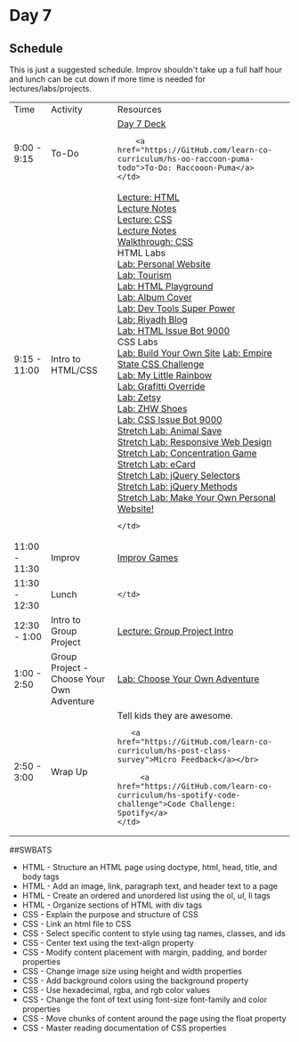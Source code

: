 # Day 7

## Schedule

This is just a suggested schedule. Improv shouldn't take up a full half hour and lunch can be cut down if more time is needed for lectures/labs/projects.

<table>
	<tr>
	  <td>Time</td>
	  <td>Activity</td>
	  <td>Resources</td>
	</tr>
	<tr>
    <td>9:00 - 9:15</td>
    <td>To-Do</td>
    <td>
        <a href="https://docs.google.com/presentation/d/1njVWvkm-bjir6aGeDe9vUsx2A0vdp2bBLKrYIkKy4O0/edit#slide=id.g415fa6f76_018">Day 7 Deck</a></br>

        <a href="https://GitHub.com/learn-co-curriculum/hs-oo-raccoon-puma-todo">To-Do: Raccooon-Puma</a>
    </td>
  </tr>
  <tr>
    <td>9:15 - 11:00</td>
    <td>Intro to HTML/CSS</td>
    <td>
    	<a href="lectures/html/LECTURE.md">Lecture: HTML</a></br>
      <a href="lectures/html">Lecture Notes</a></br>
    	<a href="lectures/css/LECTURE.md">Lecture: CSS</a></br>
      <a href="lectures/css/LECTURE.md">Lecture Notes</a></br>
    	<a href="https://GitHub.com/learn-co-curriculum/css-walkthrough-hs">Walkthrough: CSS</a></br>
    	HTML Labs</br>
      <a href="https://github.com/learn-co-curriculum/hs-ruby1-my-website"> Lab: Personal Website</a><br>
    	<a href="https://GitHub.com/learn-co-curriculum/hs-tourism-website-lab">Lab: Tourism</a></br>
    	<a href="https://GitHub.com/learn-co-curriculum/html-playground">Lab: HTML Playground</a></br>
    	<a href="https://GitHub.com/learn-co-curriculum/hs-album-cover">Lab: Album Cover</a></br>
    	<a href="https://GitHub.com/learn-co-curriculum/dev-tools-super-power">Lab: Dev Tools Super Power</a></br>
    	<a href="https://GitHub.com/learn-co-curriculum/fe-riyadh-blog">Lab: Riyadh Blog</a></br>
    	<a href="https://GitHub.com/learn-co-curriculum/html-issue-bot-9000">Lab: HTML Issue Bot 9000</a></br>
    	CSS Labs</br>
      <a href="https://GitHub.com/learn-co-curriculum/hs-ruby1-my-website"> Lab: Build Your Own Site</a>
    	<a href="https://GitHub.com/learn-co-curriculum/hs-empire-state-css-challenge">Lab: Empire State CSS Challenge</a></br>
    	<a href="https://GitHub.com/learn-co-curriculum/hs-my-little-rainbow">Lab: My Little Rainbow</a></br>
    	<a href="https://GitHub.com/learn-co-curriculum/hs-css-graffiti-override">Lab: Grafitti Override</a></br>
    	<a href="https://GitHub.com/learn-co-curriculum/hs-zetsy">Lab: Zetsy</a></br>
    	<a href="https://GitHub.com/learn-co-curriculum/hs-zhw-shoes-layout">Lab: ZHW Shoes</a></br>
    	<a href="https://GitHub.com/learn-co-curriculum/css-issue-bot-9000">Lab: CSS Issue Bot 9000</a></br>
    	<a href="https://GitHub.com/learn-co-curriculum/animal-save">Stretch Lab: Animal Save</a></br>
    	<a href="https://GitHub.com/learn-co-curriculum/hs-responsive-web-design-stretch">Stretch Lab: Responsive Web Design</a></br>
    	<a href="https://GitHub.com/learn-co-curriculum/fe-concentration-game">Stretch Lab: Concentration Game</a></br>
    	<a href="https://GitHub.com/learn-co-curriculum/ecard-site-layout">Stretch Lab: eCard</a></br>
    	<a href="https://GitHub.com/learn-co-curriculum/fe-jquery-exploring-selectors">Stretch Lab: jQuery Selectors</a></br>
    	<a href="https://GitHub.com/learn-co-curriculum/fe-jquery-exploring-methods">Stretch Lab: jQuery Methods</a></br>
    	<a href="https://GitHub.com/learn-co-curriculum/hs-my-website">Stretch Lab: Make Your Own Personal Website!</a></br>
    	

    </td>
  </tr>
  <tr>
    <td>11:00 - 11:30</td>
    <td>Improv</td>
    <td>
       <a href="https://GitHub.com/learn-co-curriculum/tf-improv-games">Improv Games</a>
    </td>
  </tr>
  <tr>
    <td>11:30 - 12:30</td>
    <td>Lunch</td>
    <td>
       
   	</td>
  </tr>
  <tr>
    <td>12:30 - 1:00</td>
    <td>Intro to Group Project</td>
    <td>
       <a href="lectures/group-project-introduction">Lecture: Group Project Intro</a>
   	</td>
  </tr>
   <tr>
    <td>1:00 - 2:50</td>
    <td>Group Project - Choose Your Own Adventure</td>
    <td>
    <a href="https://GitHub.com/learn-co-curriculum/Hs-Html-Css-Group-Project">Lab: Choose Your Own Adventure</a>
   </td>
  </tr>
  <tr>
    <td>2:50 - 3:00</td>
    <td>Wrap Up</td>
    <td>
       Tell kids they are awesome.</br>

       <a href="https://GitHub.com/learn-co-curriculum/hs-post-class-survey">Micro Feedback</a></br>

	     <a href="https://GitHub.com/learn-co-curriculum/hs-spotify-code-challenge">Code Challenge: Spotify</a>
   	</td>
  </tr>
</table>


##SWBATS
+ HTML - Structure an HTML page using doctype, html, head, title, and body tags
+ HTML - Add an image, link, paragraph text, and header text to a page
+ HTML - Create an ordered and unordered list using the ol, ul, li tags
+ HTML - Organize sections of HTML with div tags
+ CSS - Explain the purpose and structure of CSS
+ CSS - Link an html file to CSS
+ CSS - Select specific content to style using tag names, classes, and ids
+ CSS - Center text using the text-align property
+ CSS - Modify content placement with margin, padding, and border properties
+ CSS - Change image size using height and width properties
+ CSS - Add background colors using the background property
+ CSS - Use hexadecimal, rgba, and rgb color values
+ CSS - Change the font of text using font-size font-family and color properties
+ CSS - Move chunks of content around the page using the float property
+ CSS - Master reading documentation of CSS properties
